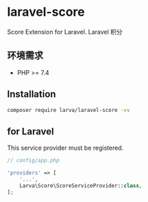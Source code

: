 # laravel-score

Score Extension for Laravel. Laravel 积分

## 环境需求

- PHP >= 7.4

## Installation

```bash
composer require larva/laravel-score -vv
```

## for Laravel

This service provider must be registered.

```php
// config/app.php

'providers' => [
    '...',
    Larva\Score\ScoreServiceProvider::class,
];
```
